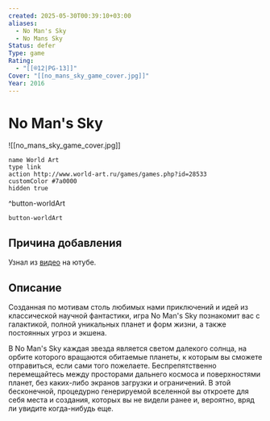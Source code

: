 ```yaml
---
created: 2025-05-30T00:39:10+03:00
aliases:
  - No Man's Sky
  - No Mans Sky
Status: defer
Type: game
Rating:
  - "[[®️12|PG-13]]"
Cover: "[[no_mans_sky_game_cover.jpg]]"
Year: 2016
---
```


# No Man's Sky

![[no_mans_sky_game_cover.jpg]]


```button
name World Art
type link
action http://www.world-art.ru/games/games.php?id=28533
customColor #7a0000
hidden true
```
^button-worldArt



`button-worldArt`

## Причина добавления

Узнал из [видео](https://youtu.be/6TIVW0ga-jo?si=i4Q21EHh_ZGPON9-) на ютубе.


## Описание

Созданная по мотивам столь любимых нами приключений и идей из классической научной фантастики, игра No Man's Sky познакомит вас с галактикой, полной уникальных планет и форм жизни, а также постоянных угроз и экшена.

В No Man's Sky каждая звезда является светом далекого солнца, на орбите которого вращаются обитаемые планеты, к которым вы сможете отправиться, если сами того пожелаете. Беспрепятственно перемещайтесь между просторами дальнего космоса и поверхностями планет, без каких-либо экранов загрузки и ограничений. В этой бесконечной, процедурно генерируемой вселенной вы откроете для себя места и создания, которых вы не видели ранее и, вероятно, вряд ли увидите когда-нибудь еще.
